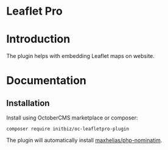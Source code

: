 # Leaflet Pro

# Introduction

The plugin helps with embedding Leaflet maps on website.

# Documentation

## Installation

Install using OctoberCMS marketplace or composer:

```
composer require initbiz/oc-leafletpro-plugin
```

The plugin will automatically install [maxhelias/php-nominatim](https://github.com/maxhelias/php-nominatim).
